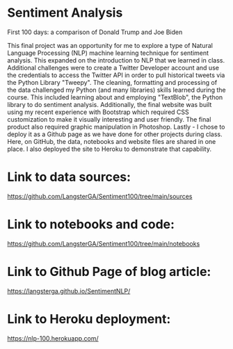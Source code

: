 # Sentiment Analysis
First 100 days: a comparison of Donald Trump and Joe Biden

This final project was an opportunity for me to explore a type of Natural Language Processing (NLP) machine learning technique for sentiment analysis. This expanded on the introduction to NLP that we learned in class. Additional challenges were to create a Twitter Developer account and use the credentials to access the Twitter API in order to pull historical tweets via the Python Library "Tweepy". The cleaning, formatting and processing of the data challenged my Python (and many libraries) skills learned during the course. This included learning about and employing "TextBlob", the Python library to do sentiment analysis. Additionally, the final website was built using my recent experience with Bootstrap which required CSS customization to make it visually interesting and user friendly. The final product also required graphic manipulation in Photoshop. Lastly - I chose to deploy it as a Github page as we have done for other projects during class. Here, on GitHub, the data, notebooks and website files are shared in one place. I also deployed the site to Heroku to demonstrate that capability.

# Link to data sources:
https://github.com/LangsterGA/Sentiment100/tree/main/sources

# Link to notebooks and code:
https://github.com/LangsterGA/Sentiment100/tree/main/notebooks

# Link to Github Page of blog article: 
https://langsterga.github.io/SentimentNLP/

# Link to Heroku deployment:
https://nlp-100.herokuapp.com/
